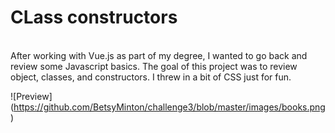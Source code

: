 <h1>CLass constructors</h1> </br> <p1>After working with Vue.js as part of my degree, I wanted to go back and review some Javascript basics. The goal of this project was to review object, classes, and constructors.  I threw in a bit of CSS just for fun.</p1> </br>

![Preview] (https://github.com/BetsyMinton/challenge3/blob/master/images/books.png)
